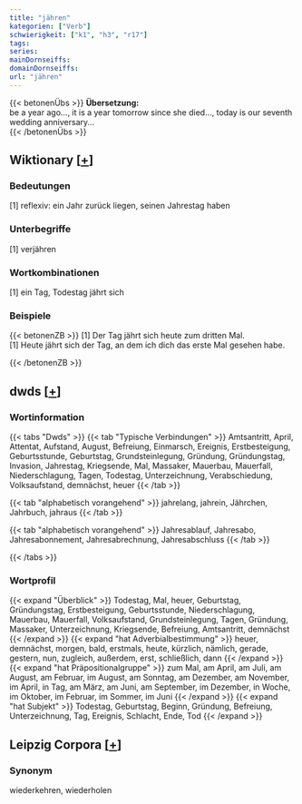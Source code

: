 ```yaml
---
title: "jähren"
kategorien: ["Verb"]
schwierigkeit: ["k1", "h3", "r17"]
tags:
series:
mainDornseiffs:
domainDornseiffs:
url: "jähren"
---
```


{{< betonenÜbs >}}
**Übersetzung:**  
be a year ago..., it is a year tomorrow since she died..., today is our seventh wedding anniversary...  
{{< /betonenÜbs >}}

## Wiktionary [[+](https://de.wiktionary.org/wiki/jähren)]

### Bedeutungen
[1] reflexiv: ein Jahr zurück liegen, seinen Jahrestag haben  

### Unterbegriffe
[1] verjähren  

### Wortkombinationen
[1] ein Tag, Todestag jährt sich  

### Beispiele
{{< betonenZB >}}
[1] Der Tag jährt sich heute zum dritten Mal.  
[1] Heute jährt sich der Tag, an dem ich dich das erste Mal gesehen habe.  

{{< /betonenZB >}}


## dwds [[+](https://www.dwds.de/wb/jähren)]

### Wortinformation
{{< tabs "Dwds" >}}
{{< tab "Typische Verbindungen" >}}
Amtsantritt, April, Attentat, Aufstand, August, Befreiung, Einmarsch, Ereignis, Erstbesteigung, Geburtsstunde, Geburtstag, Grundsteinlegung, Gründung, Gründungstag, Invasion, Jahrestag, Kriegsende, Mal, Massaker, Mauerbau, Mauerfall, Niederschlagung, Tagen, Todestag, Unterzeichnung, Verabschiedung, Volksaufstand, demnächst, heuer
{{< /tab >}}

{{< tab "alphabetisch vorangehend" >}}
jahrelang, jahrein, Jährchen, Jahrbuch, jahraus
{{< /tab >}}

{{< tab "alphabetisch vorangehend" >}}
Jahresablauf, Jahresabo, Jahresabonnement, Jahresabrechnung, Jahresabschluss
{{< /tab >}}

{{< /tabs >}}

### Wortprofil
{{< expand "Überblick" >}} Todestag, Mal, heuer, Geburtstag, Gründungstag, Erstbesteigung, Geburtsstunde, Niederschlagung, Mauerbau, Mauerfall, Volksaufstand, Grundsteinlegung, Tagen, Gründung, Massaker, Unterzeichnung, Kriegsende, Befreiung, Amtsantritt, demnächst {{< /expand >}}
{{< expand "hat Adverbialbestimmung" >}} heuer, demnächst, morgen, bald, erstmals, heute, kürzlich, nämlich, gerade, gestern, nun, zugleich, außerdem, erst, schließlich, dann {{< /expand >}}
{{< expand "hat Präpositionalgruppe" >}} zum Mal, am April, am Juli, am August, am Februar, im August, am Sonntag, am Dezember, am November, im April, in Tag, am März, am Juni, am September, im Dezember, in Woche, im Oktober, im Februar, im Sommer, im Juni {{< /expand >}}
{{< expand "hat Subjekt" >}} Todestag, Geburtstag, Beginn, Gründung, Befreiung, Unterzeichnung, Tag, Ereignis, Schlacht, Ende, Tod {{< /expand >}}

## Leipzig Corpora [[+](https://corpora.uni-leipzig.de/en/res?word=jähren&corpusId=deu_newscrawl-public_2018)]


### Synonym
wiederkehren, wiederholen

